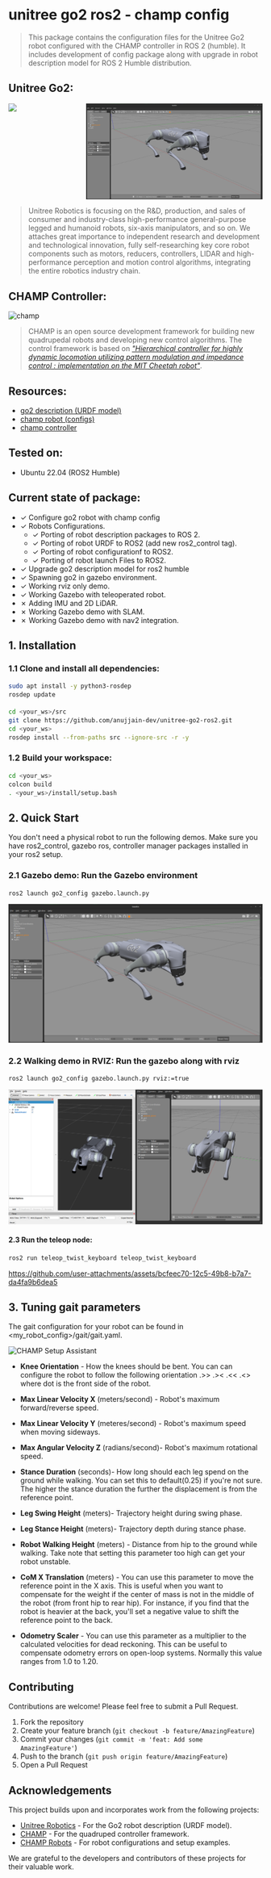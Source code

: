 # unitree go2 ros2 - champ config

> This package contains the configuration files for the Unitree Go2 robot configured with the CHAMP controller in ROS 2 (humble). It includes development of config package along with upgrade in robot description model for ROS 2 Humble distribution.

## Unitree Go2:
<div style="display: flex; gap: 50px;">
  <img src="https://oss-global-cdn.unitree.com/static/c487f93e06954100a44fac4442b94d94_288x238.png" width="250" />
  <img src=".docs/gazebo_launch.png" width="350" /> 
</div>

> Unitree Robotics is focusing on the R&D, production, and sales of consumer and industry-class high-performance general-purpose legged and humanoid robots, six-axis manipulators, and so on. We attaches great importance to independent research and development and technological innovation, fully self-researching key core robot components such as motors, reducers, controllers, LIDAR and high-performance perception and motion control algorithms, integrating the entire robotics industry chain.

## CHAMP Controller:
![champ](https://raw.githubusercontent.com/chvmp/champ/master/docs/images/robots.gif)

> CHAMP is an open source development framework for building new quadrupedal robots and developing new control algorithms. The control framework is based on [*"Hierarchical controller for highly dynamic locomotion utilizing pattern modulation and impedance control : implementation on the MIT Cheetah robot"*](https://dspace.mit.edu/handle/1721.1/85490).

## Resources:
- [go2 description (URDF model)](https://github.com/unitreerobotics/unitree_ros/tree/master/robots/go2_description) 
- [champ robot (configs)](https://github.com/chvmp/robots)
- [champ controller](https://github.com/chvmp/champ)

## Tested on:
- Ubuntu 22.04 (ROS2 Humble)

## Current state of package:

- &check; Configure go2 robot with champ config
- &check; Robots Configurations.
    - &check; Porting of robot description packages to ROS 2.
    - &check; Porting of robot URDF to ROS2 (add new ros2_control tag).
    - &check; Porting of robot configurationf to ROS2.
    - &check; Porting of robot launch Files to ROS2.
- &check; Upgrade go2 description model for ros2 humble
- &check; Spawning go2 in gazebo environment.
- &check; Working rviz only demo.
- &check; Working Gazebo with teleoperated robot.
- &cross; Adding IMU and 2D LiDAR.
- &cross; Working Gazebo demo with SLAM.
- &cross; Working Gazebo demo with nav2 integration.

## 1. Installation

### 1.1 Clone and install all dependencies:
    
```bash
sudo apt install -y python3-rosdep
rosdep update

cd <your_ws>/src
git clone https://github.com/anujjain-dev/unitree-go2-ros2.git
cd <your_ws>
rosdep install --from-paths src --ignore-src -r -y
```

### 1.2 Build your workspace:
```bash
cd <your_ws>
colcon build
. <your_ws>/install/setup.bash
```
## 2. Quick Start

You don't need a physical robot to run the following demos. Make sure you have ros2_control, gazebo ros, controller manager packages installed in your ros2 setup.

### 2.1 Gazebo demo: Run the Gazebo environment
```bash
ros2 launch go2_config gazebo.launch.py
```
![Go2 Gazebo Launch](.docs/gazebo_launch.png)

### 2.2 Walking demo in RVIZ: Run the gazebo along with rviz
```bash
ros2 launch go2_config gazebo.launch.py rviz:=true
```
![Go2 Gazebo RViz Launch](.docs/gazebo_rviz_launch.png)

#### 2.3 Run the teleop node:
```bash
ros2 run teleop_twist_keyboard teleop_twist_keyboard
```
https://github.com/user-attachments/assets/bcfeec70-12c5-49b8-b7a7-da4fa9b6dea5

## 3. Tuning gait parameters

The gait configuration for your robot can be found in <my_robot_config>/gait/gait.yaml.

![CHAMP Setup Assistant](https://raw.githubusercontent.com/chvmp/champ_setup_assistant/master/docs/images/gait_parameters.png)

- **Knee Orientation** - How the knees should be bent. You can can configure the robot to follow the following orientation .>> .>< .<< .<> where dot is the front side of the robot.

- **Max Linear Velocity X** (meters/second) - Robot's maximum forward/reverse speed.

- **Max Linear Velocity Y** (meteres/second) - Robot's maximum speed when moving sideways.

- **Max Angular Velocity Z** (radians/second)- Robot's maximum rotational speed.

- **Stance Duration** (seconds)- How long should each leg spend on the ground while walking. You can set this to default(0.25) if you're not sure. The higher the stance duration the further the displacement is from the reference point.

- **Leg Swing Height** (meters)- Trajectory height during swing phase.

- **Leg Stance Height** (meters)- Trajectory depth during stance phase.

- **Robot Walking Height** (meters) - Distance from hip to the ground while walking. Take note that setting this parameter too high can get your robot unstable.

- **CoM X Translation** (meters) - You can use this parameter to move the reference point in the X axis. This is useful when you want to compensate for the weight if the center of mass is not in the middle of the robot (from front hip to rear hip). For instance, if you find that the robot is heavier at the back, you'll set a negative value to shift the reference point to the back.

- **Odometry Scaler** - You can use this parameter as a multiplier to the calculated velocities for dead reckoning. This can be useful to compensate odometry errors on open-loop systems. Normally this value ranges from 1.0 to 1.20.

## Contributing

Contributions are welcome! Please feel free to submit a Pull Request.

1. Fork the repository
2. Create your feature branch (`git checkout -b feature/AmazingFeature`)
3. Commit your changes (`git commit -m 'feat: Add some AmazingFeature'`)
4. Push to the branch (`git push origin feature/AmazingFeature`)
5. Open a Pull Request

## Acknowledgements

This project builds upon and incorporates work from the following projects:

* [Unitree Robotics](https://github.com/unitreerobotics/unitree_ros) - For the Go2 robot description (URDF model).
* [CHAMP](https://github.com/chvmp/champ) - For the quadruped controller framework.
* [CHAMP Robots](https://github.com/chvmp/robots) - For robot configurations and setup examples.

We are grateful to the developers and contributors of these projects for their valuable work.
